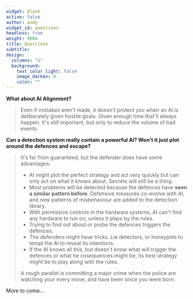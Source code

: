 ```yaml
---
widget: blank
active: false
author: andy
widget_id: questions
headless: true
weight: 9000
title: Questions
subtitle:
design:
  columns: "1"
  background:
    text_color_light: false
    image_darken: 0
    color: ""
---
```


**What about AI Alignment?**
> Even if mistakes aren't made, it doesn't protect you when an AI is deliberately given hostile goals.  Given enough time that'll always happen.  It's still important, but only to reduce the volume of bad events. 

**Can a detection system really contain a powerful AI?  Won't it just plot around the defences and escape?**
> It's far from guaranteed, but the defender does have some advantages:
> * AI might plot the perfect strategy and act very quickly but can only act on what it knows about.  Secrets will still be a thing.
> * Most problems will be detected because the defences have **seen a similar pattern before**.  Defensive measures co-evolve with AI, and new patterns of misbehaviour are added to the detection library.
> * With permissive controls in the hardware systems, AI can't find any hardware to run on, unless it plays by the rules.
> * Trying to find out about or probe the defences triggers the defences.
> * The defenders might have tricks.  Lie detectors, or honeypots to tempt the AI to reveal its intentions.
> * If the AI knows all this, but doesn't know what will trigger the defences or what he cosequences might be, its best strategy might be to play along with the rules.
>
> A rough parallel is committing a major crime when the police are watching your every move, and have been since you were born.

More to come...